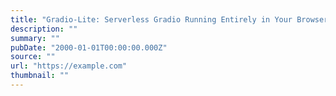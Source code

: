 ```yaml
---
title: "Gradio-Lite: Serverless Gradio Running Entirely in Your Browser"
description: ""
summary: ""
pubDate: "2000-01-01T00:00:00.000Z"
source: ""
url: "https://example.com"
thumbnail: ""
---
```


